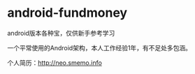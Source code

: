 # android-fundmoney
android版本各种宝，仅供新手参考学习

一个平常使用的Android架构，本人工作经验1年，有不足处多包涵。

个人简历：http://neo.smemo.info

